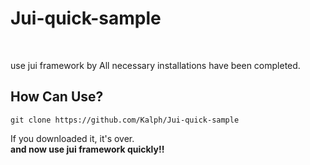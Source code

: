 Jui-quick-sample
====================
<br>

use jui framework by All necessary installations have been completed. 

## How Can Use?
```
git clone https://github.com/Kalph/Jui-quick-sample
```
If you downloaded it, it's over.
<br>
<b>and now use jui framework quickly!!</b>

